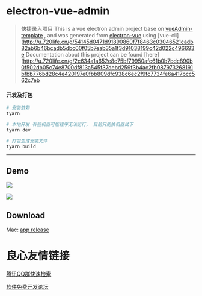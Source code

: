 # electron-vue-admin

> 快捷录入项目
This is a vue electron admin project base on  [vueAdmin-template](http://u.720life.cn/g/54145d0471d91890860f7f8463c0304603c6efa7d0c1ce77680f5b6f938bd6ced0f57b73745494f998016a2069c21e8a)  , and was generated from [electron-vue](http://u.720life.cn/g/54145d0471d91890860f7f8463c0304665f0ca54dc3ddccd0c4489a7f153719d038ce828418c33b0a65285c359bf9285)  using [vue-cli](http://u.720life.cn/g/54145d0471d91890860f7f8463c03046521cadb82ab6b46bcadb5dbc00f05b7eab35a1f3d91038199c42d022c496693e  Documentation about this project can be found [here](http://u.720life.cn/g/2c634a1a652e8c75bf79950afc61b0b7bdc890b0f502db05c74e8700df813a545f37debd259f3b4ac2fb087973268191bfbb776bd28c4e420197e0fbb809dfc938c6ec2f9fc7734fe6a417bcc562c7eb 


#### 开发及打包

``` bash
# 安装依赖
tyarn

# 本地开发 有些机器可能程序无法运行， 目前只能换机器试下
tyarn dev

# 打包生成安装文件
tyarn build

```

---


## Demo

![](https://images.gitee.com/uploads/images/2019/0627/112354_bb62847f_82981.png)

![](https://images.gitee.com/uploads/images/2019/0627/112354_85fd31bc_82981.gif)


## Download
Mac: [app release](http://u.720life.cn/g/54145d0471d91890860f7f8463c03046dd88aac115d6b4bf24ce86891d3d788cf9775745fef1b25a2dc49f4ebda19deb11446a4e2e39445009c147f5945953249e12300dd2fbc77e50bc12ffb528a217) 



 # 良心友情链接

[腾讯QQ群快速检索](http://u.720life.cn/s/8cf73f7c)

[软件免费开发论坛](http://u.720life.cn/s/bbb01dc0)